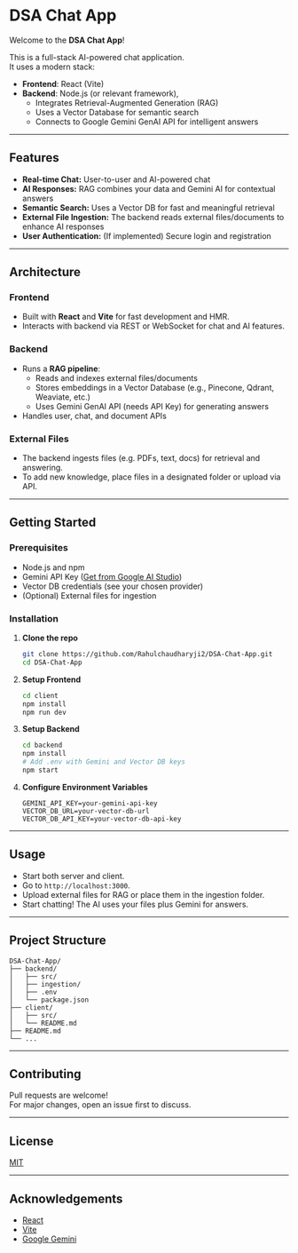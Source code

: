 # DSA Chat App

Welcome to the **DSA Chat App**!

This is a full-stack AI-powered chat application.  
It uses a modern stack:

- **Frontend**: React (Vite)
- **Backend**: Node.js (or relevant framework), 
  - Integrates Retrieval-Augmented Generation (RAG)
  - Uses a Vector Database for semantic search
  - Connects to Google Gemini GenAI API for intelligent answers

---

## Features

- **Real-time Chat:** User-to-user and AI-powered chat
- **AI Responses:** RAG combines your data and Gemini AI for contextual answers
- **Semantic Search:** Uses a Vector DB for fast and meaningful retrieval
- **External File Ingestion:** The backend reads external files/documents to enhance AI responses
- **User Authentication:** (If implemented) Secure login and registration

---

## Architecture

### Frontend
- Built with **React** and **Vite** for fast development and HMR.
- Interacts with backend via REST or WebSocket for chat and AI features.

### Backend
- Runs a **RAG pipeline**: 
  - Reads and indexes external files/documents
  - Stores embeddings in a Vector Database (e.g., Pinecone, Qdrant, Weaviate, etc.)
  - Uses Gemini GenAI API (needs API Key) for generating answers
- Handles user, chat, and document APIs

### External Files
- The backend ingests files (e.g. PDFs, text, docs) for retrieval and answering.
- To add new knowledge, place files in a designated folder or upload via API.

---

## Getting Started

### Prerequisites

- Node.js and npm
- Gemini API Key ([Get from Google AI Studio](https://aistudio.google.com/))
- Vector DB credentials (see your chosen provider)
- (Optional) External files for ingestion

### Installation

1. **Clone the repo**
   ```bash
   git clone https://github.com/Rahulchaudharyji2/DSA-Chat-App.git
   cd DSA-Chat-App
   ```

2. **Setup Frontend**
   ```bash
   cd client
   npm install
   npm run dev
   ```

3. **Setup Backend**
   ```bash
   cd backend
   npm install
   # Add .env with Gemini and Vector DB keys
   npm start
   ```

4. **Configure Environment Variables**
   ```
   GEMINI_API_KEY=your-gemini-api-key
   VECTOR_DB_URL=your-vector-db-url
   VECTOR_DB_API_KEY=your-vector-db-api-key
   ```

---

## Usage

- Start both server and client.
- Go to `http://localhost:3000`.
- Upload external files for RAG or place them in the ingestion folder.
- Start chatting! The AI uses your files plus Gemini for answers.

---

## Project Structure

```
DSA-Chat-App/
├── backend/
│   ├── src/
│   ├── ingestion/    
│   ├── .env
│   └── package.json
├── client/
│   ├── src/
│   └── README.md
├── README.md
└── ...
```

---

## Contributing

Pull requests are welcome!  
For major changes, open an issue first to discuss.

---

## License

[MIT](LICENSE)

---

## Acknowledgements

- [React](https://react.dev/)
- [Vite](https://vitejs.dev/)
- [Google Gemini](https://aistudio.google.com/)

